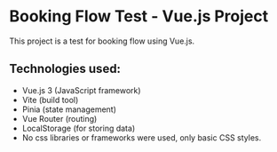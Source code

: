 # Booking Flow Test - Vue.js Project

This project is a test for booking flow using Vue.js. 

## Technologies used:
- Vue.js 3 (JavaScript framework)
- Vite (build tool)
- Pinia (state management)
- Vue Router (routing)
- LocalStorage (for storing data)
- No css libraries or frameworks were used, only basic CSS styles.
